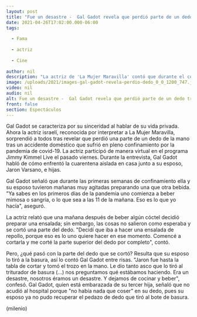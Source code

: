 ```yaml
---
layout: post
title: "Fue un desastre -  Gal Gadot revela que perdió parte de un dedo tras sufrir accidente en casa"
date: 2021-04-26T17:02:00.000-06:00
tags:
  
  - Fama
  
  - actriz
  
  - Cine
  
author: nil
description: "La actriz de 'La Mujer Maravilla' contó que durante el confinamiento intentó prepara una ensalada y se cortó un pedazo del dedo tras tomar una que otra bebida. "
image: /uploads/2021/images-gal-gadot-revela-perdio-dedo_0_0_1200_747.jpg
video: nil
audio: nil
alt: Fue un desastre -  Gal Gadot revela que perdió parte de un dedo tras sufrir accidente en casa
front: false
section: Espectáculos
---
```


Gal Gadot se caracteriza por su sinceridad al hablar de su vida privada. Ahora la actriz israelí, reconocida por interpretar a La Mujer Maravilla, sorprendió a todos tras revelar que perdió una parte de un dedo de la mano tras un accidente doméstico que sufrió en pleno confinamiento por la pandemia de covid-19.  La actriz participó de manera virtual en el programa Jimmy Kimmel Live el pasado viernes. Durante la entrevista, Gal Gadot habló de cómo enfrentó la cuarentena aislada en casa junto a su esposo, Jaron Varsano, e hijas. 

Gal Gadot señaló que durante las primeras semanas de confinamiento ella y su esposo tuvieron mañanas muy agitadas preparando una que otra bebida. 
"Ya sabes en los primeros días de la pandemia uno comienza a beber mimosa o sangría, o lo que sea a las 11 de la mañana. Eso es lo que yo hacía", aseguró.  

La actriz relató que una mañana después de beber algún cóctel decidió preparar una ensalada; sin embargo, las cosas no salieron como esperaba y se cortó una parte del dedo.  "Decidí que iba a hacer una ensalada de repollo, porque eso es lo uno quiere hacer en ese momento. Comencé a cortarla y me corté la parte superior del dedo por completo", contó. 

Pero, ¿qué pasó con la parte del dedo que se cortó? Resulta que su esposo lo tiró a la basura, así lo contó Gal Gadot entre risas. "Jaron fue hasta la tabla de cortar y tomó el trozo en la mano. Le dio tanto asco que lo tiró al triturador de basura (...) nos preguntamos qué estábamos haciendo. Era un desastre, nosotros éramos un desastre. Y dejamos de cocinar y beber", confesó.  Gal Gadot, quien está embarazada de su tercer hija, señaló que no acudió al hospital porque "no había nada que coser" en su dedo, pues su esposo ya no pudo recuperar el pedazo de dedo que tiró al bote de basura. 

(milenio)